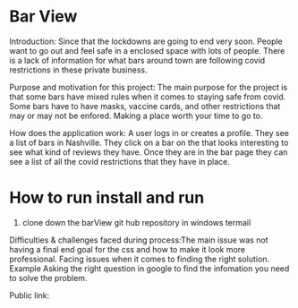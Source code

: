 # Bar View
  
  Introduction: Since that the lockdowns are going to end very soon. People want to go out and feel safe in a enclosed space with lots of people. There is a lack of information for what bars around town are following covid restrictions in these private business.  


Purpose and motivation for this project: The main purpose for the project is that some bars have mixed rules when it comes to staying safe from covid. Some bars have to have masks, vaccine cards, and other restrictions that may or may not be enfored. Making a place worth your time to go to. 

How does the application work: A user logs in or creates a profile. They see a list of bars in Nashville. They click on a bar on the  that looks interesting to see what kind of reviews they have. Once they are in the bar page they can see a list of all the covid restrictions that they have in place. 

# How to run install and run

1. clone down the barView git hub repository in windows termail 

Difficulties & challenges faced during process:The main issue was not having a final end goal for the css and how to make it look more professional. Facing issues when it comes to finding the right solution. Example Asking the right question in google to find the infomation you need to solve the problem. 


Public link:
